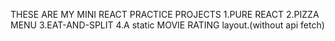 THESE ARE MY MINI REACT PRACTICE PROJECTS 
1.PURE REACT
2.PIZZA MENU
3.EAT-AND-SPLIT
4.A static MOVIE RATING layout.(without api fetch)
